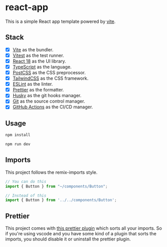 # react-app

This is a simple React app template powered by [vite](https://vitejs.dev).

## Stack

- [x] [Vite](https://vitejs.dev) as the bundler.
- [x] [Vitest](https://vitest.dev) as the test runner.
- [x] [React 18](https://reactjs.org) as the UI library.
- [x] [TypeScript](https://www.typescriptlang.org) as the language.
- [x] [PostCSS](https://postcss.org) as the CSS preprocessor.
- [x] [TailwindCSS](https://tailwindcss.com) as the CSS framework.
- [x] [ESLint](https://eslint.org) as the linter.
- [x] [Prettier](https://prettier.io) as the formatter.
- [x] [Husky](https://typicode.github.io/husky) as the git hooks manager.
- [x] [Git](https://git-scm.com) as the source control manager.
- [x] [GitHub Actions](https://github.com/features/actions) as the CI/CD manager.

## Usage

```sh
npm install

npm run dev
```

## Imports

This project follows the remix-imports style.

```ts
// You can do this
import { Button } from "~/components/Button";

// Instead of this
import { Button } from '../../components/Button';
```

## Prettier

This project comes with [this prettier plugin](https://github.com/trivago/prettier-plugin-sort-imports) which sorts all your imports.
So if you're using vscode and you have some kind of a plugin that sorts the imports, you should disable it or uninstall the prettier plugin.
